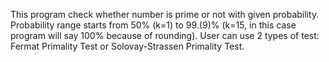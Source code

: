 This program check whether number is prime or not with given probability.
Probability range starts from 50% (k=1) to 99.(9)% (k=15, in this case program will say 100% because of rounding).
User can use 2 types of test: Fermat Primality Test or Solovay-Strassen Primality Test. 
